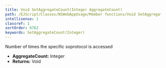 ```yaml
---
title: Void SetAggregateCount(Integer AggregateCount)
path: /EJScript/Classes/NSWebAppUsage/Member functions/Void SetAggregateCount(Integer p_0)
intellisense: 1
classref: 1
sortOrder: 8762
keywords: SetAggregateCount(Integer)
---
```



Number of times the specific soprotocol is accessed



* **AggregateCount:** Integer
* **Returns:** Void


